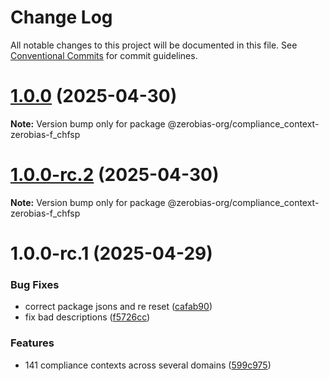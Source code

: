 # Change Log

All notable changes to this project will be documented in this file.
See [Conventional Commits](https://conventionalcommits.org) for commit guidelines.

# [1.0.0](https://github.com/zerobias-org/compliance_context/compare/@zerobias-org/compliance_context-zerobias-f_chfsp@1.0.0-rc.2...@zerobias-org/compliance_context-zerobias-f_chfsp@1.0.0) (2025-04-30)

**Note:** Version bump only for package @zerobias-org/compliance_context-zerobias-f_chfsp





# [1.0.0-rc.2](https://github.com/zerobias-org/compliance_context/compare/@zerobias-org/compliance_context-zerobias-f_chfsp@1.0.0-rc.1...@zerobias-org/compliance_context-zerobias-f_chfsp@1.0.0-rc.2) (2025-04-30)

**Note:** Version bump only for package @zerobias-org/compliance_context-zerobias-f_chfsp





# 1.0.0-rc.1 (2025-04-29)


### Bug Fixes

* correct package jsons and re reset ([cafab90](https://github.com/zerobias-org/compliance_context/commit/cafab90b3771e45ffeefa4ea2dca415266baa99f))
* fix bad descriptions ([f5726cc](https://github.com/zerobias-org/compliance_context/commit/f5726cc749df176f6d8e37f3d2ed07b1302f60e5))


### Features

* 141 compliance contexts across several domains ([599c975](https://github.com/zerobias-org/compliance_context/commit/599c975fcf3da5bbfffe4113c7f5f793e5231e68))
